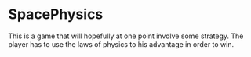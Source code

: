 # SpacePhysics
This is a game that will hopefully at one point involve some strategy.
The player has to use the laws of physics to his advantage in order to win.
